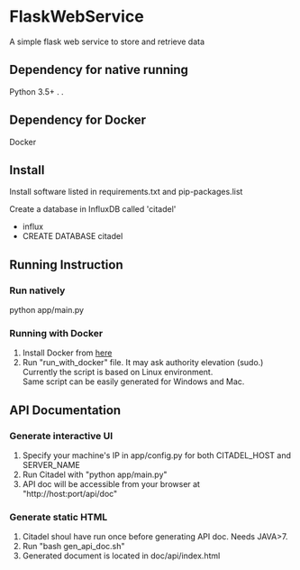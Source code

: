 # FlaskWebService
A simple flask web service to store and retrieve data

## Dependency for native running
Python 3.5+
.
.

## Dependency for Docker
Docker

## Install
Install software listed in requirements.txt and pip-packages.list

Create a database in InfluxDB called 'citadel'
* influx
* CREATE DATABASE citadel

## Running Instruction
### Run natively
python app/main.py

### Running with Docker
1. Install Docker from [here](https://docs.docker.com/engine/installation/linux/ubuntu/)
2. Run "run_with_docker" file. It may ask authority elevation (sudo.)  
   Currently the script is based on Linux environment.  
   Same script can be easily generated for Windows and Mac.


## API Documentation

### Generate interactive UI
1. Specify your machine's IP in app/config.py for both CITADEL_HOST and SERVER_NAME
2. Run Citadel with "python app/main.py"
3. API doc will be accessible from your browser at "http://host:port/api/doc"

### Generate static HTML
1. Citadel shoul have run once before generating API doc. Needs JAVA>7.
2. Run "bash gen_api_doc.sh"
3. Generated document is located in doc/api/index.html
